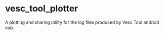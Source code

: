 # vesc_tool_plotter
A plotting and sharing utility for the log files produced by Vesc Tool android app.
